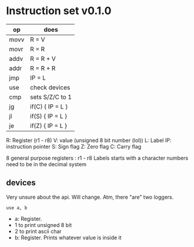 # Instruction set v0.1.0

| op   | does             |
| ---- | ---------------- |
| movv | R  = V           |
| movr | R  = R           |
| addv | R  = R + V       |
| addr | R  = R + R       |
| jmp  | IP = L           |
| use  | check devices    |
| cmp  | sets S/Z/C to 1  |
| jg   | if(C) { IP = L } |
| jl   | if(S) { IP = L } |
| je   | if(Z) { IP = L } |

R:  Register (r1 - r8)
V:  value    (unsigned 8 bit number (lol))
L:  Label
IP: instruction pointer
S:  Sign flag
Z:  Zero flag
C:  Carry flag

8 general purpose registers : r1 - r8
Labels starts with a character
numbers need to be in the decimal system

## devices

Very unsure about the api. Will change. Atm, there "are" two loggers.

`use a, b`

- a: Register.
 - 1 to print unsigned 8 bit
 - 2 to print ascii char
- b: Register. Prints whatever value is inside it